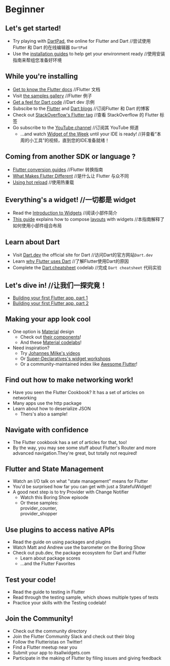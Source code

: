 # Beginner
## Let's get started!
  * Try playing with [DartPad][1], the online for Flutter and Dart        //尝试使用 Flutter 和 Dart 的在线编辑器 `DartPad`
  * Use the [installation guides][2] to help get your environment ready   //使用安装指南来帮组您准备好环境

[1]: https://dartpad.dev/ 
[2]: https://flutter.dev/docs/get-started/install

## While you're installing
  * [Get to know the Flutter docs][3]                                   //Flutter 文档
  * Visit [the samples gallery][4]                                      //Flutter 例子
  * [Get a feel for Dart code][5]                                       //Dart dev 示例
  * Subscibe to the [Flutter][6] and [Dart blogs][7]                    //订阅Flutter 和 Dart 的博客
  * Check out [StackOverflow's Flutter tag][8]                          //查看 StackOverflow 的 Flutter 标签
  * Go subscribe to the [YouTube channel][9]                            //订阅其 YouTube 频道
      * ...and watch [Widget of the Week][10] until your IDE is ready!  //并查看“本周的小工具”的视频，直到您的IDE准备就绪！

[3]: https://flutter.dev/docs
[4]: https://flutter.github.io/samples
[5]: https://dart.dev/samples
[6]: https://medium.com/flutter
[7]: https://medium.com/dartlang
[8]: https://stackoverflow.com/questions/tagged/flutter
[9]: https://youtube.com/flutterdev
[10]: https://www.youtube.com/watch?v=b_sQ9bMltGU&list=PLjxrf2q8roU23XGwz3Km7sQZFTdB996iG


## Coming from another SDK or language ?
  * [Flutter conversion guides][11]      //Flutter 转换指南
  * [What Makes Flutter Different][12]   //是什么让 Flutter 与众不同
  * [Using hot reload][13]               //使用热重载

[11]: https://flutter.dev/docs/get-started/flutter-for/
[12]: https://www.youtube.com/watch?v=l-YO9CmaSUM
[13]: https://flutter.dev/docs/development/tools/hot-reload

## Everything's a widget! //一切都是 widget
  * Read the [Introduction to Widgets][14]                               //阅读小部件简介
  * [This guide][15] explains how to compose [layouts][15] with widgets  //本指南解释了如何使用小部件组合布局

[14]: https://flutter.dev/docs/development/ui/widgets-intro
[15]: https://flutter.dev/docs/development/ui/layout

## Learn about Dart
  * Visit [Dart.dev][16] the official site for Dart  //访问Dart的官方网站`Dart.dev`
  * Learn [why Flutter uses Dart][17]                //了解Flutter使用Dart的原因
  * Complete the [Dart cheatsheet][18] codelab       //完成 `Dart cheatsheet` 代码实验

[16]: https://dart.dev/
[17]: https://hackernoon.com/why-flutter-uses-dart-dd635a054ebf
[18]: https://dart.dev/codelabs/dart-cheatsheet


## Let's dive in! //让我们一探究竟！
  * [Building your first Flutter app, part 1][19]
  * [Building your first Flutter app, part 2][20]

[19]: https://codelabs.developers.google.com/codelabs/first-flutter-app-pt1/#0
[20]: https://codelabs.developers.google.com/codelabs/first-flutter-app-pt2

## Making your app look cool
  * One option is [Material][21] design
    * Check out [their components][22]!
    * And these [Material codelabs][23]!
  * Need inspiration?
    * Try [Johannes Milke's videos][24]
    * Or [Super-Declaratives's widget workshops][25]
    * Or a community-maintained index like [Awesome Flutter][26]!

[21]: https://material.io/
[22]: https://material.io/components?platform=flutter
[23]: https://codelabs.developers.google.com/codelabs/mdc-101-flutter
[24]: https://www.youtube.com/channel/UC0FD2apauvegCcsvqIBceLA
[25]: https://www.youtube.com/watch?v=dOwVPZSJQuo&list=PLR12su153J5PmGomy9Iit0pW-5NlkyzVg
[26]: https://github.com/Solido/awesome-flutter#ui

## Find out how to make networking work!
  * Have you seen the Flutter Cookbook? It has a set of articles on networking
  * Many apps use the http package
  * Learn about how to deserialize JSON
    * Thers's also a sample!

## Navigate with confidence
  * The Flutter cookbook has a set of articles for that, too!
  * By the way, you may see some stuff about Flutter's Router and more advanced navigation.They're great, but totally not required!

## Flutter and State Management
  * Watch an I/O talk on what "state management" means for Flutter
  * You'd be surprised how far you can get with just a StatefulWidget!
  * A good next step is to try Provider with Change Notifier
    * Watch this Boring Show episode
    * Or these samples:  
      provider_counter,  
      provider_shopper
      
## Use plugins to access native APIs
  * Read the guide on using packages and plugins
  * Watch Matt and Andrew use the barometer on the Boring Show
  * Check out pub.dev, the package ecosystem for Dart and Flutter
    * Learn about package scores
    * ...and the Flutter Favorites

## Test your code! 
  * Read the guide to testing in Flutter
  * Read through the testing sample, which shows multiple types of tests
  * Practice your skills with the Testing codelab!

## Join the Community!
  * Check out the community directory
  * Join the Flutter Community Slack and check out their blog
  * Follow the Flutteristas on Twitter!
  * Find a Flutter meetup near you
  * Submit your app to itsallwidgets.com
  * Participate in the making of Flutter by filing issues and giving feedback

  

